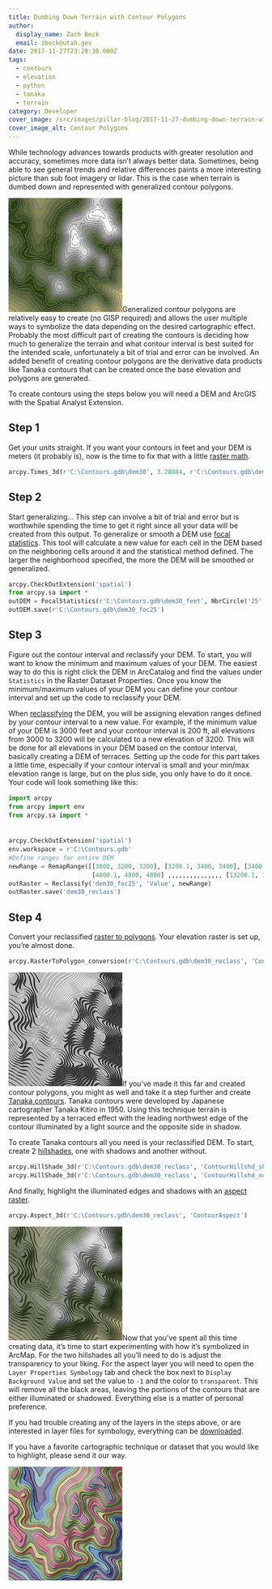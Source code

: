 ```yaml
---
title: Dumbing Down Terrain with Contour Polygons
author:
  display_name: Zach Beck
  email: zbeck@utah.gov
date: 2017-11-27T23:28:38.000Z
tags:
  - contours
  - elevation
  - python
  - tanaka
  - terrain
category: Developer
cover_image: /src/images/pillar-blog/2017-11-27-dumbing-down-terrain-with-contour-polygons/contourspolys.png
cover_image_alt: Contour Polygons
---
```


While technology advances towards products with greater resolution and accuracy, sometimes more data isn’t always better data. Sometimes, being able to see general trends and relative differences paints a more interesting picture than sub foot imagery or lidar. This is the case when terrain is dumbed down and represented with generalized contour polygons.

![Contour Polygons](../../images/pillar-blog/2017-11-27-dumbing-down-terrain-with-contour-polygons/contourspolys.png)Generalized contour polygons are relatively easy to create (no GISP required) and allows the user multiple ways to symbolize the data depending on the desired cartographic effect. Probably the most difficult part of creating the contours is deciding how much to generalize the terrain and what contour interval is best suited for the intended scale, unfortunately a bit of trial and error can be involved. An added benefit of creating contour polygons are the derivative data products like Tanaka contours that can be created once the base elevation and polygons are generated.

To create contours using the steps below you will need a DEM and ArcGIS with the Spatial Analyst Extension.

## Step 1

Get your units straight. If you want your contours in feet and your DEM is meters (it probably is), now is the time to fix that with a little [raster math](https://pro.arcgis.com/en/pro-app/tool-reference/3d-analyst/times.htm).

```py
arcpy.Times_3d(r'C:\Contours.gdb\dem30', 3.28084, r'C:\Contours.gdb\dem30_feet')
```

## Step 2

Start generalizing… This step can involve a bit of trial and error but is worthwhile spending the time to get it right since all your data will be created from this output. To generalize or smooth a DEM use [focal statistics](https://pro.arcgis.com/en/pro-app/tool-reference/spatial-analyst/focal-statistics.htm). This tool will calculate a new value for each cell in the DEM based on the neighboring cells around it and the statistical method defined. The larger the neighborhood specified, the more the DEM will be smoothed or generalized.

```py
arcpy.CheckOutExtension('spatial')
from arcpy.sa import *
outDEM = FocalStatistics(r'C:\Contours.gdb\dem30_feet', NbrCircle('25', 'CELL'), 'MEAN')
outDEM.save(r'C:\Contours.gdb\dem30_foc25')
```

## Step 3

Figure out the contour interval and reclassify your DEM. To start, you will want to know the minimum and maximum values of your DEM. The easiest way to do this is right click the DEM in ArcCatalog and find the values under `Statistics` in the Raster Dataset Properties. Once you know the minimum/maximum values of your DEM you can define your contour interval and set up the code to reclassify your DEM.

When [reclassifying](https://pro.arcgis.com/en/pro-app/tool-reference/spatial-analyst/reclassify.htm) the DEM, you will be assigning elevation ranges defined by your contour interval to a new value. For example, if the minimum value of your DEM is 3000 feet and your contour interval is 200 ft, all elevations from 3000 to 3200 will be calculated to a new elevation of 3200. This will be done for all elevations in your DEM based on the contour interval, basically creating a DEM of terraces. Setting up the code for this part takes a little time, especially if your contour interval is small and your min/max elevation range is large, but on the plus side, you only have to do it once. Your code will look something like this:

```py
import arcpy
from arcpy import env
from arcpy.sa import *


arcpy.CheckOutExtension('spatial')
env.workspace = r'C:\Contours.gdb'
#Define ranges for entire DEM
newRange = RemapRange([[3000, 3200, 3200], [3200.1, 3400, 3400], [3400.1, 3600, 3600], [3600.1, 3800, 3800], \
                       [4600.1, 4800, 4800] ,,,,,,,,,,,,,,, [13200.1, 13400, 13400], [13400.1, 13600, 13600]])
outRaster = Reclassify('dem30_foc25', 'Value', newRange)
outRaster.save('dem30_reclass')
```

## Step 4

Convert your reclassified [raster to polygons](https://pro.arcgis.com/en/pro-app/tool-reference/conversion/raster-to-polygon.htm). Your elevation raster is set up, you’re almost done.

```py
arcpy.RasterToPolygon_conversion(r'C:\Contours.gdb\dem30_reclass', 'ContourPolygons', 'SIMPLIFY', 'VALUE')
```

![Tanaka Contours](../../images/pillar-blog/2017-11-27-dumbing-down-terrain-with-contour-polygons/tanaka.png)If you’ve made it this far and created contour polygons, you might as well and take it a step further and create [Tanaka contours](http://wiki.gis.com/wiki/index.php/Tanaka_contours). Tanaka contours were developed by Japanese cartographer Tanaka Kitiro in 1950. Using this technique terrain is represented by a terraced effect with the leading northwest edge of the contour illuminated by a light source and the opposite side in shadow.

To create Tanaka contours all you need is your reclassified DEM. To start, create 2 [hillshades](https://pro.arcgis.com/en/pro-app/tool-reference/3d-analyst/hillshade.htm), one with shadows and another without.

```py
arcpy.HillShade_3d(r'C:\Contours.gdb\dem30_reclass', 'ContourHillshd_shad', '#', '#', 'SHADOWS')
arcpy.HillShade_3d(r'C:\Contours.gdb\dem30_reclass', 'ContourHillshd_noshad', '#', '#', 'NO_SHADOWS')
```

And finally, highlight the illuminated edges and shadows with an [aspect raster](https://pro.arcgis.com/en/pro-app/tool-reference/spatial-analyst/aspect.htm).

```py
arcpy.Aspect_3d(r'C:\Contours.gdb\dem30_reclass', 'ContourAspect')
```

![Shaded Contours](../../images/pillar-blog/2017-11-27-dumbing-down-terrain-with-contour-polygons/tanakashaded.png)Now that you’ve spent all this time creating data, it’s time to start experimenting with how it’s symbolized in ArcMap. For the two hillshades all you’ll need to do is adjust the transparency to your liking. For the aspect layer you will need to open the `Layer Properties Symbology` tab and check the box next to `Display Background Value` and set the value to `-1` and the color to `transparent`. This will remove all the black areas, leaving the portions of the contours that are either illuminated or shadowed. Everything else is a matter of personal preference.

If you had trouble creating any of the layers in the steps above, or are interested in layer files for symbology, everything can be [downloaded](https://drive.google.com/file/d/1h066IIOiEcN7owUSh7MjUYD70npbz2ki/view?usp=sharing).

If you have a favorite cartographic technique or dataset that you would like to highlight, please send it our way.

![Funky Contours](../../images/pillar-blog/2017-11-27-dumbing-down-terrain-with-contour-polygons/tanakafunky.png)
